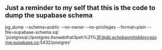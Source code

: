 ## Just a reminder to my self that this is the code to dump the supabase schema
pg_dump --schema=public --no-owner --no-privileges --format=plain --file=supabase-schema.sql 'postgresql://postgres:Asnaebthat3peh%21%3F@db.achpbaomhjddqycgzomw.supabase.co:5432/postgres'
